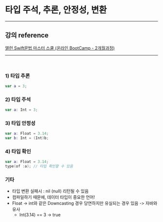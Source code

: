 # 타입 주석, 추론, 안정성, 변환

---

## 강의 reference

[앨런 Swift문법 마스터 스쿨 (온라인 BootCamp - 2개월과정)](https://www.inflearn.com/course/스위프트-문법-마스터-스쿨/dashboard)

---

<br>

### 1) 타입 추론

```swift
var a = 3;
```

### 2) 타입 주석

```swift
var a: Int = 3;
```

### 3) 타입 안정성

```swift
var a: Float = 3.14;
var b: Int = (Int)b;
```

### 4) 타입 확인

```swift
var a: Float = 3.14;
type(of :a); // 타입 확인할 수 있음
```

### 기타

- 타입 변환 실패시 : nil (null) 리턴될 수 있음
- 컴파일하기 때문에, 데이터 타입이 중요한 언어!
- Float -> int와 같은 Downcasting 경우 당연하지만 유실되는 경우 있음 -> 자바와 유사
  - Int(3.14) == 3 -> true
